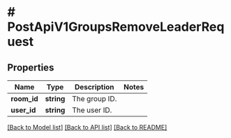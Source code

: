 # # PostApiV1GroupsRemoveLeaderRequest

## Properties

Name | Type | Description | Notes
------------ | ------------- | ------------- | -------------
**room_id** | **string** | The group ID. |
**user_id** | **string** | The user ID. |

[[Back to Model list]](../../README.md#models) [[Back to API list]](../../README.md#endpoints) [[Back to README]](../../README.md)
